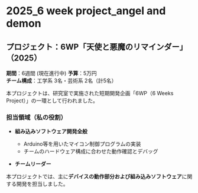 # 2025_6 week project_angel and demon
 
## プロジェクト：6WP「天使と悪魔のリマインダー」（2025）

**期間**：6週間  (現在進行中)
**予算**：5万円  
**チーム構成**：工学系 3名・芸術系 2名（計5名）

本プロジェクトは、研究室で実施された短期開発企画「6WP（6 Weeks Project）」の一環として行われました。  



### 担当領域（私の役割）

- **組み込みソフトウェア開発全般**
  - Arduino等を用いたマイコン制御プログラムの実装
  - チームのハードウェア構成に合わせた動作確認とデバッグ
 
- **チームリーダー**

本プロジェクトでは、主に**デバイスの動作部分および組み込みソフトウェア**に関する開発を担当しました。

